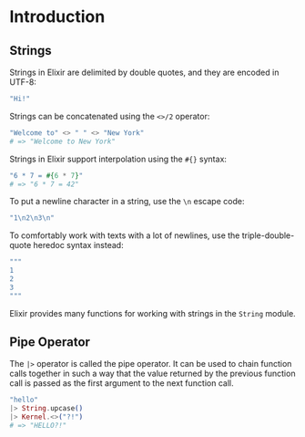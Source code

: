 # Introduction

## Strings

Strings in Elixir are delimited by double quotes, and they are encoded in UTF-8:

``` elixir
"Hi!"
```

Strings can be concatenated using the `<>/2` operator:

``` elixir
"Welcome to" <> " " <> "New York"
# => "Welcome to New York"
```

Strings in Elixir support interpolation using the `#{}` syntax:

``` elixir
"6 * 7 = #{6 * 7}"
# => "6 * 7 = 42"
```

To put a newline character in a string, use the `\n` escape code:

``` elixir
"1\n2\n3\n"
```

To comfortably work with texts with a lot of newlines, use the triple-double-quote heredoc syntax instead:

``` elixir
"""
1
2
3
"""
```

Elixir provides many functions for working with strings in the `String` module.

## Pipe Operator

The `|>` operator is called the pipe operator. It can be used to chain function calls together in such a way that the value returned by the previous function call is passed as the first argument to the next function call.

``` elixir
"hello"
|> String.upcase()
|> Kernel.<>("?!")
# => "HELLO?!"
```
